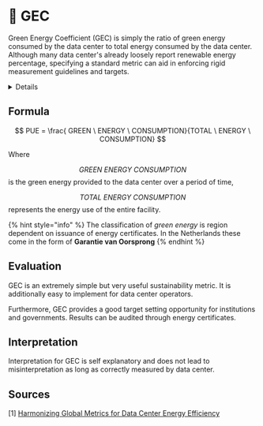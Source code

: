 # 🌿 GEC

Green Energy Coefficient (GEC) is simply the ratio of green energy consumed by the data center to total energy consumed by the data center. Although many data center's already loosely report renewable energy percentage, specifying a standard metric can aid in enforcing rigid measurement guidelines and targets.&#x20;

<details>

<summary>Details</summary>

Unit: **NA / %**

Minimum: **0.0**

Maximum: **1.0**

Ideal: **1.0**

Industry Measure: Netherlands ([DDA 2020](https://www.dutchdatacenters.nl/en/positions/energy-sustainability/)) **80%**

****

</details>

## Formula

$$
PUE = \frac{ GREEN  \ ENERGY \ CONSUMPTION}{TOTAL \  ENERGY \ CONSUMPTION}
$$

Where&#x20;

$$GREEN \ ENERGY \ CONSUMPTION$$ is the green energy provided to the data center over a period of time,&#x20;

$$TOTAL \ ENERGY \ CONSUMPTION$$ represents the energy use of the entire facility.&#x20;

{% hint style="info" %}
The classification of _green energy_ is region dependent on issuance of energy certificates. In the Netherlands these come in the form of **Garantie van Oorsprong**
{% endhint %}

## Evaluation

GEC is an extremely simple but very useful sustainability metric. It is additionally easy to implement for data center operators.&#x20;

Furthermore, GEC provides a good target setting opportunity for institutions and governments. Results can be audited through energy certificates.&#x20;

## Interpretation

Interpretation for GEC is self explanatory and does not lead to misinterpretation as long as correctly measured by data center.&#x20;

## Sources

\[1] [Harmonizing Global Metrics for Data Center Energy Efficiency](https://home.jeita.or.jp/greenit-pc/topics/release/pdf/dppe\_e\_20140430.pdf)
